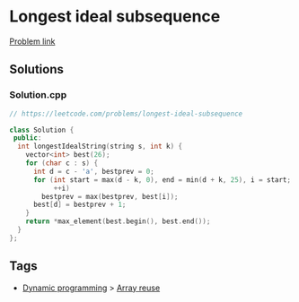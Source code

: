# Longest ideal subsequence

[Problem link](https://leetcode.com/problems/longest-ideal-subsequence)

## Solutions


### Solution.cpp
```cpp
// https://leetcode.com/problems/longest-ideal-subsequence

class Solution {
 public:
  int longestIdealString(string s, int k) {
    vector<int> best(26);
    for (char c : s) {
      int d = c - 'a', bestprev = 0;
      for (int start = max(d - k, 0), end = min(d + k, 25), i = start; i <= end;
           ++i)
        bestprev = max(bestprev, best[i]);
      best[d] = bestprev + 1;
    }
    return *max_element(best.begin(), best.end());
  }
};
```
## Tags

* [Dynamic programming](/Collections/dynamic-programming.md#dynamic-programming) > [Array reuse](/Collections/dynamic-programming.md#array-reuse)
